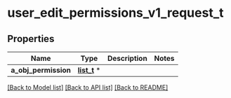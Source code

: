 # user_edit_permissions_v1_request_t

## Properties
Name | Type | Description | Notes
------------ | ------------- | ------------- | -------------
**a_obj_permission** | [**list_t**](permission_request_compound.md) \* |  | 

[[Back to Model list]](../README.md#documentation-for-models) [[Back to API list]](../README.md#documentation-for-api-endpoints) [[Back to README]](../README.md)


